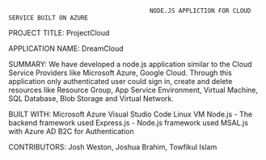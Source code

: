                                            NODE.JS APPLICTION FOR CLOUD SERVICE BUILT ON AZURE
 
PROJECT TITLE:  ProjectCloud

APPLICATION NAME: DreamCloud
 
SUMMARY:
We have developed a node.js application similar to the Cloud Service Providers like Microsoft Azure, Google Cloud. Through this application only authenticated user could sign in, create and delete resources like Resource Group, App Service Environment, Virtual Machine, SQL Database,  Blob Storage and Virtual Network.


BUILT WITH: 
Microsoft Azure
Visual Studio Code
Linux VM
Node.js - The backend framework used
Express.js - Node.js framework used
MSAL.js with Azure AD B2C for Authentication

 
CONTRIBUTORS: 
Josh Weston, Joshua Brahim, Towfikul Islam
